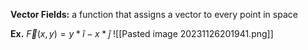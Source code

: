 **Vector Fields:** a function that assigns a vector to every point in space

**Ex.**  $\vec{F}(x,y) = y*\hat{i} - x*\hat{j}$
![[Pasted image 20231126201941.png]]
